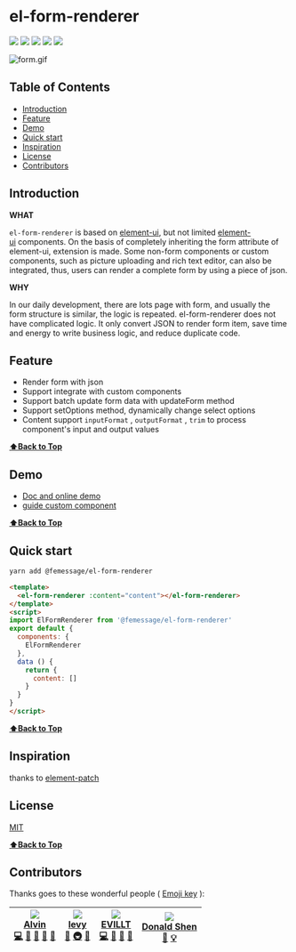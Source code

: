 # el-form-renderer

[![](https://img.shields.io/npm/dm/@femessage/el-form-renderer.svg#align=left&display=inline&height=20&originHeight=20&originWidth=140&status=done&width=140)](https://www.npmjs.com/package/@femessage/el-form-renderer) ![](https://img.shields.io/npm/v/@femessage/el-form-renderer.svg#align=left&display=inline&height=20&originHeight=20&originWidth=80&status=done&width=80) [![](https://img.shields.io/npm/l/@femessage/el-form-renderer.svg#align=left&display=inline&height=20&originHeight=20&originWidth=78&status=done&width=78)](https://github.com/FEMessage/el-form-renderer/blob/master/LICENSE) ![](https://img.shields.io/badge/PRs-welcome-brightgreen.svg#align=left&display=inline&height=20&originHeight=20&originWidth=90&status=done&width=90) [![](https://img.shields.io/badge/%F0%9F%A4%96-release%20notes-00B2EE.svg#align=left&display=inline&height=20&originHeight=20&originWidth=104&status=done&width=104)](https://github-tools.github.io/github-release-notes/)

![form.gif](https://cdn.nlark.com/yuque/0/2019/gif/224563/1561710423541-8a461306-63c8-4af4-a519-6e61e90fb8c8.gif#align=left&display=inline&height=693&name=form.gif&originHeight=693&originWidth=640&size=2958639&status=done&width=640)

## Table of Contents

* [Introduction](#introduction)
* [Feature](#feature)
* [Demo](#demo)
* [Quick start](#quick-start)
* [Inspiration](#inspiration)
* [License](#license)
* [Contributors](#contributors)

## Introduction

**WHAT**

`el-form-renderer` is based on [element-ui](https://github.com/ElemeFE/element), but not limited [element-ui](https://github.com/ElemeFE/element) components. On the basis of completely inheriting the form attribute of element-ui, extension is made. Some non-form components or custom components, such as picture uploading and rich text editor, can also be integrated, thus, users can render a complete form by using a piece of json.

**WHY**

In our daily development, there are lots page with form, and usually the form structure is similar, the logic is repeated. el-form-renderer does not have complicated logic. It only convert JSON to render form item, save time and energy to write business logic, and reduce duplicate code.

## Feature

* Render form with json
* Support integrate with custom components
* Support batch update form data with updateForm method
* Support setOptions method, dynamically change select options
* Content support `inputFormat` , `outputFormat` , `trim` to process component's input and output values

**[⬆Back to Top](#table-of-contents)**

## Demo

* [Doc and online demo](https://femessage.github.io/el-form-renderer/)
* [guide custom component](https://github.com/femessage/el-form-renderer/blob/master/docs/guide-custom-component.md)

**[⬆Back to Top](#table-of-contents)**

## Quick start

```sh
yarn add @femessage/el-form-renderer
```

```html
<template>
  <el-form-renderer :content="content"></el-form-renderer>
</template>
<script>
import ElFormRenderer from '@femessage/el-form-renderer'
export default {
  components: {
    ElFormRenderer
  },
  data () {
    return {
      content: []
    }
  }
}
</script>
```

**[⬆Back to Top](#table-of-contents)**

## Inspiration

thanks to [element-patch](https://github.com/leezng/element-patch)

## License

[MIT](https://www.yuque.com/deepexi-serverless/onx52o/LICENSE)

**[⬆Back to Top](#table-of-contents)**

## Contributors

Thanks goes to these wonderful people ( [Emoji key](https://allcontributors.org/docs/en/emoji-key) ):

| [![](https://avatars0.githubusercontent.com/u/11909145?v=4#alt=Alvin&width=100)<br />**Alvin**](https://github.com/Alvin-Liu)<br />[💻](https://github.com/FEMessage/el-form-renderer/commits?author=Alvin-Liu) [👀](#review-Alvin-Liu) [🐛](https://github.com/FEMessage/el-form-renderer/issues?q=author%3AAlvin-Liu) [📝](#blog-Alvin-Liu) [🤔](#ideas-Alvin-Liu) | [![](https://avatars3.githubusercontent.com/u/9384365?v=4#alt=levy&width=100)<br />**levy**](http://levy.work)<br />[👀](#review-levy9527) [🚇](#infra-levy9527) [🤔](#ideas-levy9527) | [![](https://avatars3.githubusercontent.com/u/19513289?v=4#alt=EVILLT&width=100)<br />**EVILLT**](https://evila.me)<br />[💻](https://github.com/FEMessage/el-form-renderer/commits?author=evillt) [🐛](https://github.com/FEMessage/el-form-renderer/issues?q=author%3Aevillt) [📝](#blog-evillt) [🤔](#ideas-evillt) | [![](https://avatars3.githubusercontent.com/u/19591950?v=4#alt=Donald%20Shen&width=100)<br />**Donald Shen**](https://donaldshen.github.io/portfolio)<br />[📖](https://github.com/FEMessage/el-form-renderer/commits?author=donaldshen) [💡](#example-donaldshen) |
| -------------------------------------------------------------------------------------------------------------------------------------------------------------------------------------------------------------------------------------------------------------------------------------------------------------------------------------------------------------------- | -------------------------------------------------------------------------------------------------------------------------------------------------------------------------------------- | ---------------------------------------------------------------------------------------------------------------------------------------------------------------------------------------------------------------------------------------------------------------------------------------------------------------------- | ------------------------------------------------------------------------------------------------------------------------------------------------------------------------------------------------------------------------------------------------------------------ |

